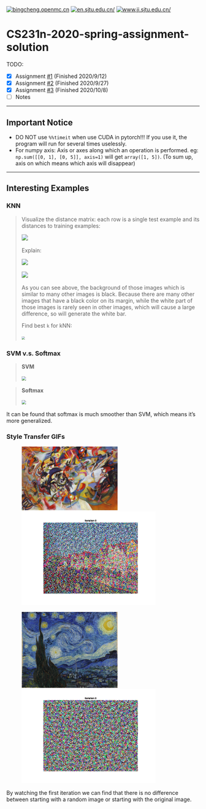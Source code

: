<a href="https://bingcheng.openmc.cn"><img src="https://img.shields.io/badge/blog-%40bingcheng-brightgreen" alt="bingcheng.openmc.cn"></a>
<a href="http://en.sjtu.edu.cn/"><img src="https://img.shields.io/badge/University-%40SJTU-blue" alt="en.sjtu.edu.cn/"></a>
<a href="https://www.ji.sjtu.edu.cn/"><img src="https://img.shields.io/badge/Institute-%40UM--SJTU%20JI-orange" alt="www.ji.sjtu.edu.cn/"></a>

# CS231n-2020-spring-assignment-solution

TODO:

- [x] Assignment [#1](https://cs231n.github.io/assignments2020/assignment1/) (Finished 2020/9/12)
- [x] Assignment [#2](https://cs231n.github.io/assignments2020/assignment2/) (Finished 2020/9/27)
- [x] Assignment [#3](https://cs231n.github.io/assignments2020/assignment3/) (Finished 2020/10/8)
- [ ] Notes

---

##  Important Notice

- DO NOT use `%%timeit` when use CUDA in pytorch!!! If you use it, the program will run for several times uselessly.
- For numpy axis: Axis or axes along which an operation is performed. eg: `np.sum([[0, 1], [0, 5]], axis=1)` will get `array([1, 5])`. (To sum up, axis on which means which axis will disappear)

---

## Interesting Examples

### KNN

>  Visualize the distance matrix: each row is a single test example and its distances to training examples:
>
> ![](https://tva2.sinaimg.cn/large/007S8ZIlgy1gjs5v76fxtj30gm02j3yj.jpg)
>
> Explain:
>
> ![](https://tva1.sinaimg.cn/large/007S8ZIlgy1gjs5rwc1u8j30fw01pq2u.jpg)
>
> ![](https://tva1.sinaimg.cn/large/007S8ZIlgy1gjs5sbgp2cj30fw01p745.jpg)
>
> As you can see above, the background of those images which is similar to many other images is black. Because there are many other images that have a black color on its margin, while the white part of those images is rarely seen in other images, which will cause a large difference, so will generate the white bar.
>
> Find best `k` for kNN:
>
> <img src="https://tva1.sinaimg.cn/large/007S8ZIlgy1gjs5y02jnoj30h30dsjrj.jpg" style="zoom: 50%;" />



### SVM v.s. Softmax

> **SVM** 
>
> <img src="https://tva1.sinaimg.cn/large/007S8ZIlgy1gjs5hqrueaj30fw0a3t90.jpg" style="zoom:67%;" />

>  **Softmax**
>
> <img src="https://tva1.sinaimg.cn/large/007S8ZIlgy1gjs5h73qtgj30fw0a3weo.jpg" style="zoom:67%;" />

It can be found that softmax is much smoother than SVM, which means it’s more generalized.

### Style Transfer GIFs

<figure class="half">     <img src="assignment3/styles/composition_vii.jpg" width="250"/><img src="assignment3/style_stransfer.gif" width="350"/> </figure>

<figure class="half">     <img src="assignment3/styles/starry_night.jpg" width="250"/><img src="assignment3/style_stransfer2.gif" width="350"/> </figure>

By watching the first iteration we can find that there is no difference between starting with a random image or starting with the original image.